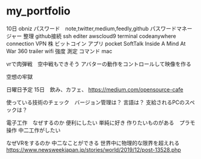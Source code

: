 # my_portfolio


10日
obniz
パスワード　note,twitter,medium,feedly,github
パスワードマネージャー 整理
github接続 ssh
editer awscloud9
terminal codeanywhere
connection VPN
株
ビットコイン
アプリ
pocket
SoftTalk
Inside A Mind At War 360 trailer
wifi 強度 測定 コマンド mac

vrで肉弾戦　空中戦もできそう
アバターの動作をコントロールして映像を作る

空想の牢獄

日曜日予定
15日　飲み、カフェ、
https://medium.com/opensource-cafe

使っている技術のチェック　バージョン管理は？
言語は？
支給されるPCのスペックは？

電子工作　なぜするのか
便利にしたい
単純に好き
作りたいものがある　プラモ操作
中二工作がしたい

なぜVRをするのか
中二なことができる
世界中に物理的な限界を超えれる
https://www.newsweekjapan.jp/stories/world/2019/12/post-13528.php
